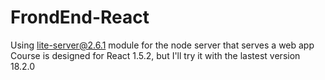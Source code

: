 # FrondEnd-React

Using lite-server@2.6.1 module for the node server that serves a web app
Course is designed for React 1.5.2, but I'll try it with the lastest version 18.2.0